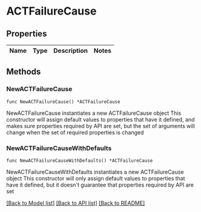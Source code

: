 # ACTFailureCause

## Properties

Name | Type | Description | Notes
------------ | ------------- | ------------- | -------------

## Methods

### NewACTFailureCause

`func NewACTFailureCause() *ACTFailureCause`

NewACTFailureCause instantiates a new ACTFailureCause object
This constructor will assign default values to properties that have it defined,
and makes sure properties required by API are set, but the set of arguments
will change when the set of required properties is changed

### NewACTFailureCauseWithDefaults

`func NewACTFailureCauseWithDefaults() *ACTFailureCause`

NewACTFailureCauseWithDefaults instantiates a new ACTFailureCause object
This constructor will only assign default values to properties that have it defined,
but it doesn't guarantee that properties required by API are set


[[Back to Model list]](../README.md#documentation-for-models) [[Back to API list]](../README.md#documentation-for-api-endpoints) [[Back to README]](../README.md)


